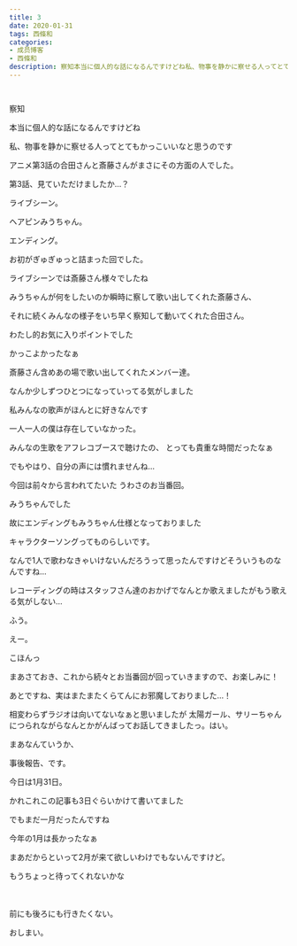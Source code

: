 ```yaml
---
title: 3
date: 2020-01-31
tags: 西條和
categories: 
- 成员博客
- 西條和
description: 察知本当に個人的な話になるんですけどね私、物事を静かに察せる人ってとてもかっこいいなと思うのですアニメ第3話の合田さんと斎藤さんがまさにその方...
---
```


        ﻿















察知






















本当に個人的な話になるんですけどね


私、物事を静かに察せる人ってとてもかっこいいなと思うのです











アニメ第3話の合田さんと斎藤さんがまさにその方面の人でした。
















第3話、見ていただけましたか…？









ライブシーン。


ヘアピンみうちゃん。


エンディング。



お初がぎゅぎゅっと詰まった回でした。











ライブシーンでは斎藤さん様々でしたね




みうちゃんが何をしたいのか瞬時に察して歌い出してくれた斎藤さん、

それに続くみんなの様子をいち早く察知して動いてくれた合田さん。




わたし的お気に入りポイントでした






かっこよかったなぁ








斎藤さん含めあの場で歌い出してくれたメンバー達。

なんか少しずつひとつになっていってる気がしました








私みんなの歌声がほんとに好きなんです









一人一人の僕は存在していなかった。

みんなの生歌をアフレコブースで聴けたの、
とっても貴重な時間だったなぁ



















でもやはり、自分の声には慣れませんね…







今回は前々から言われてたいた
うわさのお当番回。

みうちゃんでした







故にエンディングもみうちゃん仕様となっておりました



キャラクターソングってものらしいです。








なんで1人で歌わなきゃいけないんだろうって思ったんですけどそういうものなんですね…




レコーディングの時はスタッフさん達のおかげでなんとか歌えましたがもう歌える気がしない…










ふう。









えー。






こほんっ

まあさておき、これから続々とお当番回が回っていきますので、お楽しみに！











あとですね、実はまたまたくらてんにお邪魔しておりました…！






相変わらずラジオは向いてないなぁと思いましたが
太陽ガール、サリーちゃんにつられながらなんとかがんばってお話してきましたっ。はい。




















まあなんていうか、


事後報告、です。












今日は1月31日。

かれこれこの記事も3日ぐらいかけて書いてました





でもまだ一月だったんですね







今年の1月は長かったなぁ








まあだからといって2月が来て欲しいわけでもないんですけど。








もうちょっと待ってくれないかな










　




前にも後ろにも行きたくない。

















おしまい。



